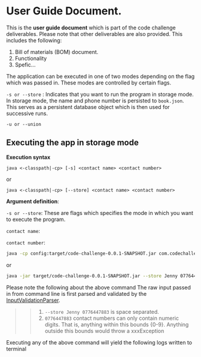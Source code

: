 User Guide Document.
==========================

This is the __user guide document__ which is part of the code challenge deliverables. Please note that other
deliverables are also provided. This includes the following:

1. Bill of materials (BOM) document.
1. Functionality
2. Spefic...


The application can be executed in one of two modes depending on the flag which was passed in.
These modes are controlled by certain flags.

`-s or --store` : Indicates that you want to run the program in storage mode. In storage mode, the name and phone number is
persisted to `book.json`. This serves as a persistent database object which is then used for successive runs.

`-u or --union`

Executing the app in storage mode
---------------------------------
__Execution syntax__

`java <-classpath|-cp> [-s] <contact name> <contact number>`

or

`java <-classpath|-cp> [--store] <contact name> <contact number>`

__Argument definition__:

`-s or --store`: These are flags which specifies the mode in which you want to execute the program.

`contact name`:

`contact number`:

```bash
java -cp config:target/code-challenge-0.0.1-SNAPSHOT.jar com.codechallenge.pwc.au.AddressBookAppCLI -s Jenny 09876548997
```

or

```bash
java -jar target/code-challenge-0.0.1-SNAPSHOT.jar --store Jenny 0776447883
```

Please note the following about the above command
The raw input passed in from command line is first parsed and validated by the [InputValidationParser](src/main/java/com/codechallenge/pwc/au/components/InputValidationParser.java).
>> 1. `--store Jenny 0776447883`  is space separated.
>> 2. `0776447883` contact numbers can only contain numeric digits. That is, anything within this bounds {0-9}. Anything outside this bounds would throw a xxxException



Executing any of the above command will yield the following logs written to terminal

```

```